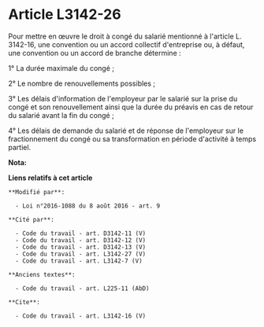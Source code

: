 # Article L3142-26

Pour mettre en œuvre le droit à congé du salarié mentionné à l'article L. 3142-16, une convention ou un accord collectif
d'entreprise ou, à défaut, une convention ou un accord de branche détermine : 

1° La durée maximale du congé ; 

2° Le nombre de renouvellements possibles ; 

3° Les délais d'information de l'employeur par le salarié sur la prise du congé et son renouvellement ainsi que la durée du
préavis en cas de retour du salarié avant la fin du congé ; 

4° Les délais de demande du salarié et de réponse de l'employeur sur le fractionnement du congé ou sa transformation en
période d'activité à temps partiel.

**Nota:**



**Liens relatifs à cet article**

	**Modifié par**:

	  - Loi n°2016-1088 du 8 août 2016 - art. 9

	**Cité par**:

	  - Code du travail - art. D3142-11 (V)
	  - Code du travail - art. D3142-12 (V)
	  - Code du travail - art. D3142-13 (V)
	  - Code du travail - art. L3142-27 (V)
	  - Code du travail - art. L3142-7 (V)

	**Anciens textes**:

	  - Code du travail - art. L225-11 (AbD)

	**Cite**:

	  - Code du travail - art. L3142-16 (V)
